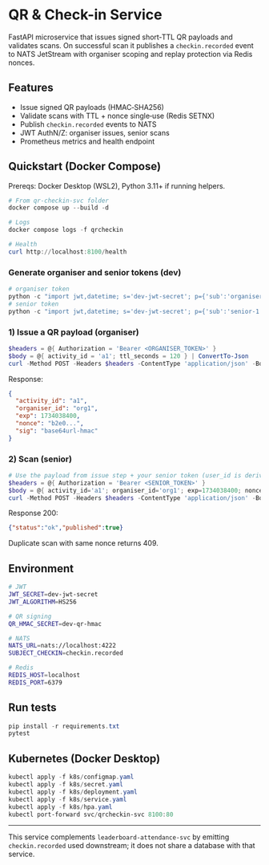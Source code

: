 # QR & Check-in Service

FastAPI microservice that issues signed short‑TTL QR payloads and validates scans. On successful scan it publishes a `checkin.recorded` event to NATS JetStream with organiser scoping and replay protection via Redis nonces.

## Features
- Issue signed QR payloads (HMAC‑SHA256)
- Validate scans with TTL + nonce single‑use (Redis SETNX)
- Publish `checkin.recorded` events to NATS
- JWT AuthN/Z: organiser issues, senior scans
- Prometheus metrics and health endpoint

## Quickstart (Docker Compose)

Prereqs: Docker Desktop (WSL2), Python 3.11+ if running helpers.

```powershell
# From qr-checkin-svc folder
docker compose up --build -d

# Logs
docker compose logs -f qrcheckin

# Health
curl http://localhost:8100/health
```

### Generate organiser and senior tokens (dev)
```powershell
# organiser token
python -c "import jwt,datetime; s='dev-jwt-secret'; p={'sub':'organiser-1','role':'organiser','organiser_id':'org1','exp':datetime.datetime.now(datetime.UTC)+datetime.timedelta(hours=1)}; print(jwt.encode(p,s,algorithm='HS256'))"
# senior token
python -c "import jwt,datetime; s='dev-jwt-secret'; p={'sub':'senior-1','role':'senior','exp':datetime.datetime.now(datetime.UTC)+datetime.timedelta(hours=1)}; print(jwt.encode(p,s,algorithm='HS256'))"
```

### 1) Issue a QR payload (organiser)
```powershell
$headers = @{ Authorization = 'Bearer <ORGANISER_TOKEN>' }
$body = @{ activity_id = 'a1'; ttl_seconds = 120 } | ConvertTo-Json
curl -Method POST -Headers $headers -ContentType 'application/json' -Body $body http://localhost:8100/qr/issue
```
Response:
```json
{
  "activity_id": "a1",
  "organiser_id": "org1",
  "exp": 1734038400,
  "nonce": "b2e0...",
  "sig": "base64url-hmac"
}
```

### 2) Scan (senior)
```powershell
# Use the payload from issue step + your senior token (user_id is derived from token.sub)
$headers = @{ Authorization = 'Bearer <SENIOR_TOKEN>' }
$body = @{ activity_id='a1'; organiser_id='org1'; exp=1734038400; nonce='...'; sig='...' } | ConvertTo-Json
curl -Method POST -Headers $headers -ContentType 'application/json' -Body $body http://localhost:8100/checkin/scan
```
Response 200:
```json
{"status":"ok","published":true}
```

Duplicate scan with same nonce returns 409.

## Environment

```bash
# JWT
JWT_SECRET=dev-jwt-secret
JWT_ALGORITHM=HS256

# QR signing
QR_HMAC_SECRET=dev-qr-hmac

# NATS
NATS_URL=nats://localhost:4222
SUBJECT_CHECKIN=checkin.recorded

# Redis
REDIS_HOST=localhost
REDIS_PORT=6379
```

## Run tests
```powershell
pip install -r requirements.txt
pytest
```

## Kubernetes (Docker Desktop)
```powershell
kubectl apply -f k8s/configmap.yaml
kubectl apply -f k8s/secret.yaml
kubectl apply -f k8s/deployment.yaml
kubectl apply -f k8s/service.yaml
kubectl apply -f k8s/hpa.yaml
kubectl port-forward svc/qrcheckin-svc 8100:80
```

---

This service complements `leaderboard-attendance-svc` by emitting `checkin.recorded` used downstream; it does not share a database with that service.
